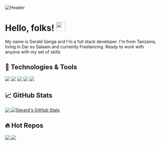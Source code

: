 ![Header](https://raw.githubusercontent.com/gerry3105/gerry3105/master/header_image1.png "Header")
# Hello, folks! <img src="https://raw.githubusercontent.com/gerry3105/gerry3105/master/wave.gif" width="30px">
My name is Gerald Sanga and I'm a full stack developer. I'm from Tanzania, living in Dar es Salaam and currently Freelancing. Ready to work with anyone with my set of skills
## 🔧 Technologies & Tools
![](https://img.shields.io/badge/Code-Python-informational?style=flat&logo=python&logoColor=white&color=2bbc8a)
![](https://img.shields.io/badge/Code-Django-informational?style=flat&logo=django&logoColor=white&color=2bbc8a)
![](https://img.shields.io/badge/Code-JavaScript-informational?style=flat&logo=javascript&logoColor=white&color=2bbc8a)
![](https://img.shields.io/badge/Code-Vue-informational?style=flat&logo=vue.js&logoColor=white&color=2bbc8a)
![](https://img.shields.io/badge/Tools-PostgreSQL-informational?style=flat&logo=postgresql&logoColor=white&color=2bbc8a)

## &#x1f4c8; GitHub Stats

<a href="https://github.com/gerry3105">
  <img align="center" src="https://github-readme-stats.vercel.app/api/top-langs/?username=gerry3105&hide=css,html&title_color=ffffff&text_color=c9cacc&icon_color=2bbc8a&bg_color=1d1f21" />
</a>
</a>
<a href="https://github.com/gerry3105">
  <img align="center" src="https://github-readme-stats.vercel.app/api?username=gerry3105&show_icons=true&line_height=27&count_private=true&title_color=ffffff&text_color=c9cacc&icon_color=2bbc8a&bg_color=1d1f21" alt="Gerard's GitHub Stats" />
</a>


## &#128293; Hot Repos

<a href="https://github.com/gerry3105/project_cinema_backend">
  <img align="center" src="https://github-readme-stats.vercel.app/api/pin/?username=gerry3105&repo=project_cinema_backend&title_color=ffffff&text_color=c9cacc&icon_color=2bbc8a&bg_color=1d1f21" />
</a>


<a href="https://github.com/gerry3105/project_cinema_frontend">
  <img align="center" src="https://github-readme-stats.vercel.app/api/pin/?username=gerry3105&repo=project_cinema_frontend&title_color=ffffff&text_color=c9cacc&icon_color=2bbc8a&bg_color=1d1f21" />
</a>    
